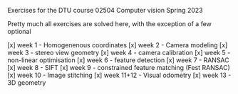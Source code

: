 Exercises for the DTU course 02504 Computer vision Spring 2023

Pretty much all exercises are solved here, with the exception of a few optional

[x] week 1 - Homogenenous coordinates
[x] week 2 - Camera modeling
[x] week 3 - stereo view geometry
[x] week 4 - camera calibration
[x] week 5 - non-linear optimisation
[x] week 6 - feature detection
[x] week 7 - RANSAC
[x] week 8 - SIFT
[x] week 9 - constrained feature matching (Fest RANSAC)
[x] week 10 - Image stitching
[x] week 11+12 - Visual odometry
[x] week 13 - 3D geometry
